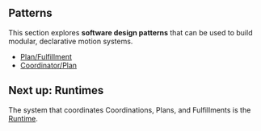 ## Patterns

This section explores **software design patterns** that can be used to build modular, declarative motion systems.

- [Plan/Fulfillment](patterns/plan-fulfillment.md)
- [Coordinator/Plan](patterns/coordinator-plan.md)

## Next up: Runtimes

The system that coordinates Coordinations, Plans, and Fulfillments is the [Runtime](runtimes.md).